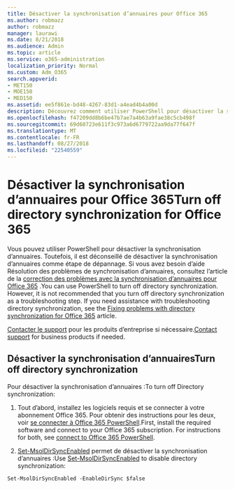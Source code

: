```yaml
---
title: Désactiver la synchronisation d’annuaires pour Office 365
ms.author: robmazz
author: robmazz
manager: laurawi
ms.date: 8/21/2018
ms.audience: Admin
ms.topic: article
ms.service: o365-administration
localization_priority: Normal
ms.custom: Adm_O365
search.appverid:
- MET150
- MOE150
- MED150
ms.assetid: ee5f861e-bd48-4267-83d1-a4ead4b4a00d
description: Découvrez comment utiliser PowerShell pour désactiver la synchronisation d’annuaires pour Office 365
ms.openlocfilehash: f47209dd8b6be47b7ae7a4b63a9fae38c5cb498f
ms.sourcegitcommit: 69d60723e611f3c973a6d6779722aa9da77f647f
ms.translationtype: MT
ms.contentlocale: fr-FR
ms.lasthandoff: 08/27/2018
ms.locfileid: "22540559"
---
```

# <a name="turn-off-directory-synchronization-for-office-365"></a><span data-ttu-id="35132-103">Désactiver la synchronisation d’annuaires pour Office 365</span><span class="sxs-lookup"><span data-stu-id="35132-103">Turn off directory synchronization for Office 365</span></span>
<span data-ttu-id="35132-p101">Vous pouvez utiliser PowerShell pour désactiver la synchronisation d’annuaires. Toutefois, il est déconseillé de désactiver la synchronisation d’annuaires comme étape de dépannage. Si vous avez besoin d’aide Résolution des problèmes de synchronisation d’annuaires, consultez l’article de la [correction des problèmes avec la synchronisation d’annuaires pour Office 365](fix-problems-with-directory-synchronization.md) .</span><span class="sxs-lookup"><span data-stu-id="35132-p101">You can use PowerShell to turn off directory synchronization. However, it is not recommended that you turn off directory synchronization as a troubleshooting step. If you need assistance with troubleshooting directory synchronization, see the [Fixing problems with directory synchronization for Office 365](fix-problems-with-directory-synchronization.md) article.</span></span> 
  
<span data-ttu-id="35132-107">[Contacter le support](https://support.office.com/article/32a17ca7-6fa0-4870-8a8d-e25ba4ccfd4b) pour les produits d’entreprise si nécessaire.</span><span class="sxs-lookup"><span data-stu-id="35132-107">[Contact support](https://support.office.com/article/32a17ca7-6fa0-4870-8a8d-e25ba4ccfd4b) for business products if needed.</span></span>
  
## <a name="turn-off-directory-synchronization"></a><span data-ttu-id="35132-108">Désactiver la synchronisation d’annuaires</span><span class="sxs-lookup"><span data-stu-id="35132-108">Turn off directory synchronization</span></span>  
<span data-ttu-id="35132-109">Pour désactiver la synchronisation d’annuaires :</span><span class="sxs-lookup"><span data-stu-id="35132-109">To turn off Directory synchronization:</span></span>
  
1. <span data-ttu-id="35132-p102">Tout d’abord, installez les logiciels requis et se connecter à votre abonnement Office 365. Pour obtenir des instructions pour les deux, voir [se connecter à Office 365 PowerShell](https://go.microsoft.com/fwlink/p/?LinkId=821938).</span><span class="sxs-lookup"><span data-stu-id="35132-p102">First, install the required software and connect to your Office 365 subscription. For instructions for both, see [connect to Office 365 PowerShell](https://go.microsoft.com/fwlink/p/?LinkId=821938).</span></span>
    
2. <span data-ttu-id="35132-112">[Set-MsolDirSyncEnabled](https://go.microsoft.com/fwlink/p/?LinkId=821939) permet de désactiver la synchronisation d’annuaires :</span><span class="sxs-lookup"><span data-stu-id="35132-112">Use [Set-MsolDirSyncEnabled](https://go.microsoft.com/fwlink/p/?LinkId=821939) to disable directory synchronization:</span></span> 
    
  ```
  Set-MsolDirSyncEnabled -EnableDirSync $false
  ```